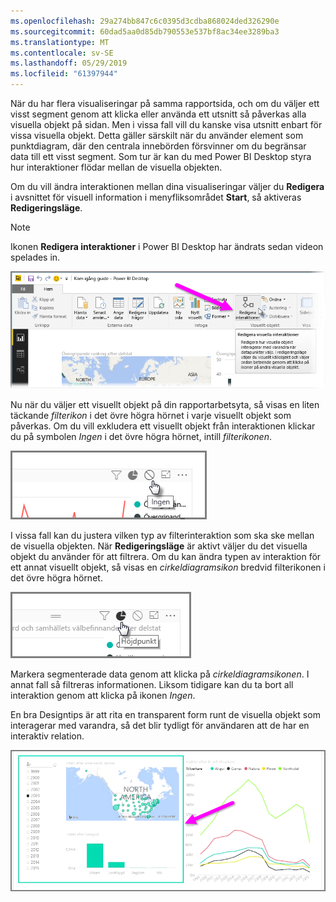 ```yaml
---
ms.openlocfilehash: 29a274bb847c6c0395d3cdba868024ded326290e
ms.sourcegitcommit: 60dad5aa0d85db790553e537bf8ac34ee3289ba3
ms.translationtype: MT
ms.contentlocale: sv-SE
ms.lasthandoff: 05/29/2019
ms.locfileid: "61397944"
---
```

När du har flera visualiseringar på samma rapportsida, och om du väljer ett visst segment genom att klicka eller använda ett utsnitt så påverkas alla visuella objekt på sidan. Men i vissa fall vill du kanske visa utsnitt enbart för vissa visuella objekt. Detta gäller särskilt när du använder element som punktdiagram, där den centrala innebörden försvinner om du begränsar data till ett visst segment. Som tur är kan du med Power BI Desktop styra hur interaktioner flödar mellan de visuella objekten.

Om du vill ändra interaktionen mellan dina visualiseringar väljer du **Redigera** i avsnittet för visuell information i menyfliksområdet **Start**, så aktiveras **Redigeringsläge**.

>[!NOTE]
>Ikonen **Redigera interaktioner** i Power BI Desktop har ändrats sedan videon spelades in.
> 
> 

![](media/3-11a-create-interaction-between-visualizations/3-11a_1.png)

Nu när du väljer ett visuellt objekt på din rapportarbetsyta, så visas en liten täckande *filterikon* i det övre högra hörnet i varje visuellt objekt som påverkas. Om du vill exkludera ett visuellt objekt från interaktionen klickar du på symbolen *Ingen* i det övre högra hörnet, intill *filterikonen*.

![](media/3-11a-create-interaction-between-visualizations/3-11a_2.png)

I vissa fall kan du justera vilken typ av filterinteraktion som ska ske mellan de visuella objekten. När **Redigeringsläge** är aktivt väljer du det visuella objekt du använder för att filtrera. Om du kan ändra typen av interaktion för ett annat visuellt objekt, så visas en *cirkeldiagramsikon* bredvid filterikonen i det övre högra hörnet.

![](media/3-11a-create-interaction-between-visualizations/3-11a_3.png)

Markera segmenterade data genom att klicka på *cirkeldiagramsikonen*. I annat fall så filtreras informationen. Liksom tidigare kan du ta bort all interaktion genom att klicka på ikonen *Ingen*.

En bra Designtips är att rita en transparent form runt de visuella objekt som interagerar med varandra, så det blir tydligt för användaren att de har en interaktiv relation.

![](media/3-11a-create-interaction-between-visualizations/3-11a_4.png)

